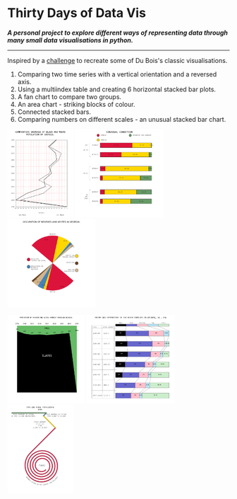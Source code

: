 # Thirty Days of Data Vis

***A personal project to explore different ways of representing data through many small data visualisations in python.***

---

Inspired by a [challenge](https://github.com/ajstarks/dubois-data-portraits/tree/master/challenge) to recreate some of Du Bois's classic visualisations.
1. Comparing two time series with a vertical orientation and a reversed axis.
2. Using a multiindex table and creating 6 horizontal stacked bar plots.
3. A fan chart to compare two groups.
4. An area chart - striking blocks of colour.
5. Connected stacked bars.
6. Comparing numbers on different scales - an unusual stacked bar chart.


<img src="vis/D1_dubois1.png" height="200" > <img src="vis/D2_duBois2.png" height="200" > <img src="vis/D3_duBois3.png" height="200" >

<img src="vis/D4_duBois4.png" height="200" > <img src="vis/D5_duBois5.png" height="200" > <img src="vis/D6_duBois6.png" height="200" >
